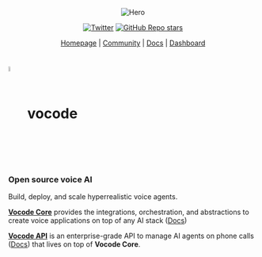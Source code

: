<div align="center">

![Hero](https://user-images.githubusercontent.com/6234599/228337850-e32bb01d-3701-47ef-a433-3221c9e0e56e.png)

[![Twitter](https://img.shields.io/twitter/url/https/twitter.com/vocodehq.svg?style=social&label=Follow%20%40vocodehq)](https://twitter.com/vocodehq) [![GitHub Repo stars](https://img.shields.io/github/stars/vocodedev?style=social)](https://github.com/vocodedev/vocode-python)

[Homepage](https://vocode.dev) | [Community](https://discord.gg/NaU4mMgcnC) | [Docs](https://docs.vocode.dev) | [Dashboard](https://dashboard.vocode.dev)

</div>

# <span><img style='vertical-align:middle; display:inline;' src="https://user-images.githubusercontent.com/6234599/228339858-95a0873a-2d40-4542-963a-6358d19086f5.svg"  width="5%" height="5%">&nbsp; vocode</span>

### Open source voice AI

Build, deploy, and scale hyperrealistic voice agents.

[**Vocode Core**](https://github.com/vocodedev/vocode-core) provides the integrations, orchestration, and abstractions to create voice applications on top of any AI stack ([Docs](https://docs.vocode.dev/open-source))

[**Vocode API**](https://dashboard.vocode.dev) is an enterprise-grade API to manage AI agents on phone calls ([Docs](https://docs.vocode.dev/walkthrough_intro)) that lives on top of **Vocode Core**.
